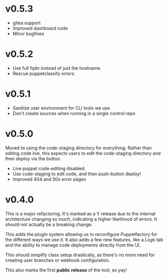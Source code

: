 # v0.5.3
* gitea support
* Improved dashboard code
* Minor bugfixes

# v0.5.2
* Use full fqdn instead of just the hostname.
* Rescue puppetclassify errors.

# v0.5.1
* Sanitize user environment for CLI tools we use
* Don't create sources when running in a single control repo

# v0.5.0
Moved to using the code-staging directory for everything. Rather than editing
code live, this expects users to edit the code-staging directory and then
deploy via the button.

* Live puppet code-editing disabled.
* Use code-staging to edit code, and then push-button deploy!
* Improved 404 and 50x error pages


# v0.4.0

This is a major refactoring. It's marked as a Y release due to the internal
architecture changing so much, indicating a higher likelihood of errors. It
should not actually be a breaking change.

This adds the plugin system allowing us to reconfigure Puppetfactory for the
different ways we use it. It also adds a few new features, like a *Logs* tab
and the ability to manage code deployments directly from the UI.

This should simplify class setup drastically, as there's no more need for
creating user branches or webhook configuration.

This also marks the first **public release** of the tool, so yay!
